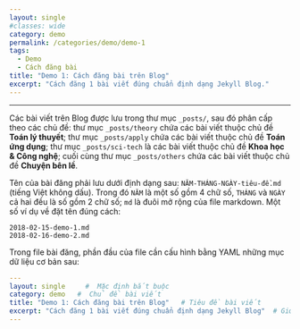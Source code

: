 ```yaml
---
layout: single
#classes: wide
category: demo
permalink: /categories/demo/demo-1
tags: 
  - Demo
  - Cách đăng bài 
title: "Demo 1: Cách đăng bài trên Blog"
excerpt: "Cách đăng 1 bài viết đúng chuẩn định dạng Jekyll Blog." 
---
```

---
Các bài viết trên Blog được lưu trong thư mục `_posts/`, sau đó phân cấp theo các chủ đề: thư mục `_posts/theory` chứa các bài viết thuộc chủ đề **Toán lý thuyết**; thư mục `_posts/apply` chứa các bài viết thuộc chủ đề **Toán ứng dụng**; thư mục `_posts/sci-tech` là các bài viết thuộc chủ đề **Khoa học & Công nghệ**; cuối cùng thư mục `_posts/others` chứa các bài viết thuộc chủ đề **Chuyện bên lề**.

Tên của bài đăng phải lưu dưới định dạng sau: `NĂM-THÁNG-NGÀY-tiêu-đề.md` (tiếng Việt không dấu).
Trong đó `NĂM` là một số gồm 4 chữ số, `THÁNG` và `NGÀY` cả hai đều là số gồm 2 chữ số; `md` là đuôi mở rộng của file markdown.
Một số ví dụ về đặt tên đúng cách:

```
2018-02-15-demo-1.md
2018-02-16-demo-2.md
```

Trong file bài đăng, phần đầu của file cần cấu hình bằng YAML những mục dữ liệu cơ bản sau:

```yaml
---
layout: single     #  Mặc định bắt buộc 
category: demo   #  Chủ đề bài viết
title: "Demo 1: Cách đăng bài trên Blog"   # Tiêu đề bài viết
excerpt: "Cách đăng 1 bài viết đúng chuẩn định dạng Jekyll Blog"  # Giới thiệu/Trích đoạn bài viết (nên có)
---
```
